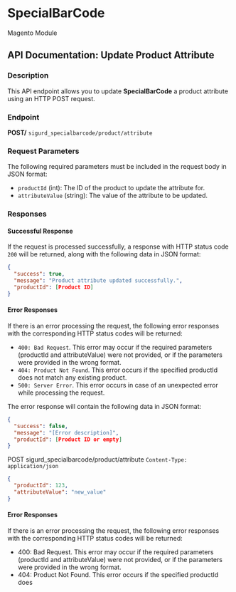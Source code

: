 # SpecialBarCode
Magento Module

## API Documentation: Update Product Attribute

### Description
This API endpoint allows you to update **SpecialBarCode** a product attribute using an HTTP POST request.

### Endpoint
**POST/** `sigurd_specialbarcode/product/attribute`

### Request Parameters

The following required parameters must be included in the request body in JSON format:

- `productId` (int): The ID of the product to update the attribute for.
- `attributeValue` (string): The value of the attribute to be updated.

### Responses

#### Successful Response

If the request is processed successfully, a response with HTTP status code `200` will be returned, along with the following data in JSON format:

```json
{
  "success": true,
  "message": "Product attribute updated successfully.",
  "productId": [Product ID]
}
```


#### Error Responses
If there is an error processing the request, the following error responses with the corresponding HTTP status codes will be returned:

- `400: Bad Request`. This error may occur if the required parameters (productId and attributeValue) were not provided, or if the parameters were provided in the wrong format.
- `404: Product Not Found`. This error occurs if the specified productId does not match any existing product.
- `500: Server Error`. This error occurs in case of an unexpected error while processing the request.

The error response will contain the following data in JSON format:
```json
{
  "success": false,
  "message": "[Error description]",
  "productId": [Product ID or empty]
}
```
POST sigurd_specialbarcode/product/attribute
`Content-Type: application/json`
```json
{
  "productId": 123,
  "attributeValue": "new_value"
}
```


#### Error Responses

If there is an error processing the request, the following error responses with the corresponding HTTP status codes will be returned:

- 400: Bad Request. This error may occur if the required parameters (productId and attributeValue) were not provided, or if the parameters were provided in the wrong format.
- 404: Product Not Found. This error occurs if the specified productId does
